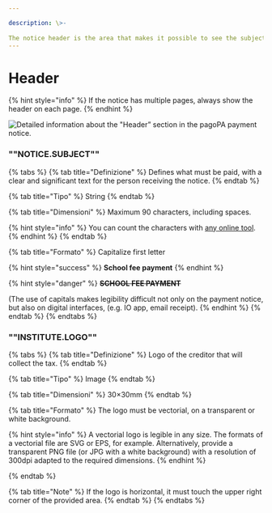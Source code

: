 ```yaml
---

description: \>-  
The notice header is the area that makes it possible to see the subject of the payment and compatibility with the pagoPA platform at a glance.
---
```


# Header

{% hint style="info" %} If the notice has multiple pages, always show the header on each page. {% endhint %}

![Detailed information about the "Header” section in the pagoPA payment notice.](../../.gitbook/assets/Intestazione.png)

### ""NOTICE.SUBJECT"" <a href="#avviso-oggetto" id="avviso-oggetto"></a>

{% tabs %} {% tab title="Definizione" %} Defines what must be paid, with a clear and significant text for the person receiving the notice. {% endtab %}

{% tab title="Tipo" %} String {% endtab %}

{% tab title="Dimensioni" %} Maximum 90 characters, including spaces.

{% hint style="info" %} You can count the characters with [any online tool](https://www.charactercountonline.com/). {% endhint %} {% endtab %}

{% tab title="Formato" %} Capitalize first letter

{% hint style="success" %} **School fee payment** {% endhint %}

{% hint style="danger" %} ~~**SCHOOL FEE PAYMENT**~~

(The use of capitals makes legibility difficult not only on the payment notice, but also on digital interfaces, (e.g. IO app, email receipt). {% endhint %} {% endtab %} {% endtabs %}

### ""INSTITUTE.LOGO"" <a href="#ente-logo" id="ente-logo"></a>

{% tabs %} {% tab title="Definizione" %} Logo of the creditor that will collect the tax. {% endtab %}

{% tab title="Tipo" %} Image {% endtab %}

{% tab title="Dimensioni" %} 30×30mm {% endtab %}

{% tab title="Formato" %} The logo must be vectorial, on a transparent or white background.

{% hint style="info" %} A vectorial logo is legible in any size. The formats of a vectorial file are SVG or EPS, for example. Alternatively, provide a transparent PNG file (or JPG with a white background) with a resolution of 300dpi adapted to the required dimensions. {% endhint %}

{% endtab %}

{% tab title="Note" %} If the logo is horizontal, it must touch the upper right corner of the provided area. {% endtab %} {% endtabs %}